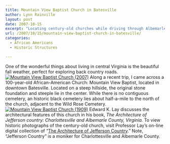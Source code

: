 ```yaml
---
title: Mountain View Baptist Church in Batesville
author: Lynn Rainville
layout: post
date: 2007-10-15
excerpt: "Locating century-old churches while driving through Albemarle's scenic country roads...."
url: /2007/10/15/mountain-view-baptist-church-in-batesville/
categories:
  - African Americans
  - Historic Structures

---
```

One of the wonderful things about living in central Virginia is the beautiful fall weather, perfect for exploring back country roads. <a href="http://www.locohistory.org/blog/?attachment_id=161" rel="attachment wp-att-161" title="Mountain View Baptist Church (2007)"><img src="http://www.locohistory.org/blog/wp-content/uploads/2007/10/mtviewchurch.jpg" alt="Mountain View Baptist Church (2007)" /></a> Along a recent trip, I came across a 100-year-old African-American Church: Mountain View Baptist, located in downtown Batesville. Located on a steep hillside, the original stone foundation and steeple lie in the center. While there is no contiguous cemetery, an historic black cemetery lies about half-a-mile to the north of the church, adjacent to the Wild Rose Cemetery. <a href="http://www.locohistory.org/blog/?attachment_id=162" rel="attachment wp-att-162" title="Mountain View Baptist Church (1909)"><img src="http://www.locohistory.org/blog/wp-content/uploads/2007/10/mtview1909.jpg" alt="Mountain View Baptist Church (1909)" /></a> Edward K. Lay discusses the architectural features of this church in his book, _The Architecture of Jefferson country: Charlottesville and Albemarle County, Virginia._ To view historic photographs of the century-old church, visit Professor Lay&#8217;s on-line digital collection of &#8220;<a href="http://lib.virginia.edu/digital/collections/image/jefferson_country.html" target="_blank">The Architecture of Jefferson Country</a>.&#8221; Note, &#8220;Jefferson Country&#8221; is a moniker for Charlottesville and Albemarle County.